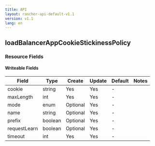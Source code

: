```yaml
---
title: API
layout: rancher-api-default-v1.1
version: v1.1
lang: en
---
```


## loadBalancerAppCookieStickinessPolicy



### Resource Fields

#### Writeable Fields

Field | Type | Create | Update | Default | Notes
---|---|---|---|---|---
cookie | string | Yes | Yes | - | 
maxLength | int | Yes | Yes | - | 
mode | enum | Optional | Yes | - | 
name | string | Optional | Yes | - | 
prefix | boolean | Optional | Yes | - | 
requestLearn | boolean | Optional | Yes | - | 
timeout | int | Yes | Yes | - | 



<br>
